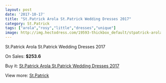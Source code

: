 ```yaml
---
layout: post
date: '2017-10-17'
title: "St.Patrick Arola St.Patrick Wedding Dresses 2017"
category: St.Patrick
tags: ["arola","rosy","little","dresses","unique"]
image: http://img.hectodress.com/19593-thickbox_default/stpatrick-arola-stpatrick-wedding-dresses-2013.jpg
---
```

St.Patrick Arola St.Patrick Wedding Dresses 2017

On Sales: **$253.6**
<a href="https://www.hectodress.com/stpatrick/9165-stpatrick-arola-stpatrick-wedding-dresses-2013.html"><amp-img layout="responsive" width="600" height="600" src="//img.hectodress.com/19593-thickbox_default/stpatrick-arola-stpatrick-wedding-dresses-2013.jpg" alt="St.Patrick Arola St.Patrick Wedding Dresses 2017 0" /></a>
<a href="https://www.hectodress.com/stpatrick/9165-stpatrick-arola-stpatrick-wedding-dresses-2013.html"><amp-img layout="responsive" width="600" height="600" src="//img.hectodress.com/19595-thickbox_default/stpatrick-arola-stpatrick-wedding-dresses-2013.jpg" alt="St.Patrick Arola St.Patrick Wedding Dresses 2017 1" /></a>
<a href="https://www.hectodress.com/stpatrick/9165-stpatrick-arola-stpatrick-wedding-dresses-2013.html"><amp-img layout="responsive" width="600" height="600" src="//img.hectodress.com/19594-thickbox_default/stpatrick-arola-stpatrick-wedding-dresses-2013.jpg" alt="St.Patrick Arola St.Patrick Wedding Dresses 2017 2" /></a>

Buy it: [St.Patrick Arola St.Patrick Wedding Dresses 2017](https://www.hectodress.com/stpatrick/9165-stpatrick-arola-stpatrick-wedding-dresses-2013.html "St.Patrick Arola St.Patrick Wedding Dresses 2017")

View more: [St.Patrick](https://www.hectodress.com/153-stpatrick "St.Patrick")